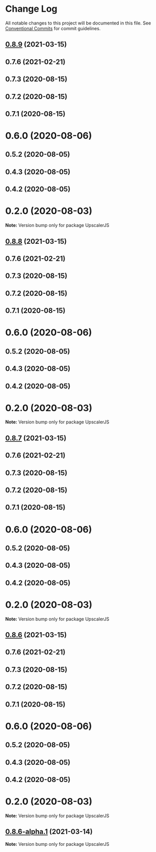# Change Log

All notable changes to this project will be documented in this file.
See [Conventional Commits](https://conventionalcommits.org) for commit guidelines.

## [0.8.9](https://github.com/thekevinscott/UpscalerJS/compare/v0.1.2...v0.8.9) (2021-03-15)



## 0.7.6 (2021-02-21)



## 0.7.3 (2020-08-15)



## 0.7.2 (2020-08-15)



## 0.7.1 (2020-08-15)



# 0.6.0 (2020-08-06)



## 0.5.2 (2020-08-05)



## 0.4.3 (2020-08-05)



## 0.4.2 (2020-08-05)



# 0.2.0 (2020-08-03)

**Note:** Version bump only for package UpscalerJS





## [0.8.8](https://github.com/thekevinscott/UpscalerJS/compare/v0.1.2...v0.8.8) (2021-03-15)



## 0.7.6 (2021-02-21)



## 0.7.3 (2020-08-15)



## 0.7.2 (2020-08-15)



## 0.7.1 (2020-08-15)



# 0.6.0 (2020-08-06)



## 0.5.2 (2020-08-05)



## 0.4.3 (2020-08-05)



## 0.4.2 (2020-08-05)



# 0.2.0 (2020-08-03)

**Note:** Version bump only for package UpscalerJS





## [0.8.7](https://github.com/thekevinscott/UpscalerJS/compare/v0.1.2...v0.8.7) (2021-03-15)



## 0.7.6 (2021-02-21)



## 0.7.3 (2020-08-15)



## 0.7.2 (2020-08-15)



## 0.7.1 (2020-08-15)



# 0.6.0 (2020-08-06)



## 0.5.2 (2020-08-05)



## 0.4.3 (2020-08-05)



## 0.4.2 (2020-08-05)



# 0.2.0 (2020-08-03)

**Note:** Version bump only for package UpscalerJS





## [0.8.6](https://github.com/thekevinscott/UpscalerJS/compare/v0.1.2...v0.8.6) (2021-03-15)



## 0.7.6 (2021-02-21)



## 0.7.3 (2020-08-15)



## 0.7.2 (2020-08-15)



## 0.7.1 (2020-08-15)



# 0.6.0 (2020-08-06)



## 0.5.2 (2020-08-05)



## 0.4.3 (2020-08-05)



## 0.4.2 (2020-08-05)



# 0.2.0 (2020-08-03)

**Note:** Version bump only for package UpscalerJS





## [0.8.6-alpha.1](https://github.com/thekevinscott/UpscalerJS/compare/v0.8.6-alpha.0...v0.8.6-alpha.1) (2021-03-14)

**Note:** Version bump only for package UpscalerJS
